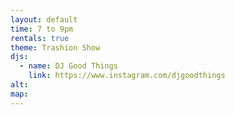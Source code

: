```yaml
---
layout: default
time: 7 to 9pm
rentals: true
theme: Trashion Show
djs:
  - name: DJ Good Things
    link: https://www.instagram.com/djgoodthings
alt:
map:
---
```


